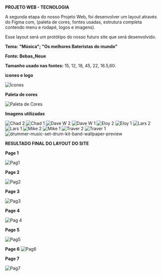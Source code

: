 **PROJETO WEB - TECNOLOGIA** 


A segunda etapa do nosso Projeto Web, foi desenvolver um layout através do Figma com, 
(paleta de cores, fontes usadas, estrutura completa contendo menu e rodapé, logos e imagens).

Esse layout será um protótipo do nosso futuro site que será desenvolvido.


**Tema: "Música"; "Os melhores Bateristas do mundo"** 


**Fonte: Bebas_Neue**

**Tamanho usado nas fontes:** 15, 12, 18, 45, 22, 16.5,60.


**ìcones e logo**


![Ícones](https://github.com/gustaavoosantos/Projeto-Web/assets/163207767/f0a1bed6-b053-447d-bee7-1bce568193f8)


**Paleta de cores**


![Paleta de Cores](https://github.com/gustaavoosantos/Projeto-Web/assets/163207767/1c1ab502-b36c-40d5-8d19-17a5c8050f9b)



**Imagens utilizadas**




![Chad 2](https://github.com/gustaavoosantos/Projeto-Web/assets/163207767/0cc57ba9-bf8f-49ef-835c-5ae3161d5138)
![Chad 1](https://github.com/gustaavoosantos/Projeto-Web/assets/163207767/e60cc841-25e0-43b4-abdf-cb40ee8dbfef)
![Dave W  2](https://github.com/gustaavoosantos/Projeto-Web/assets/163207767/8296da8b-3e70-4e6e-8c7f-80473cfdb56b)
![Dave W  1](https://github.com/gustaavoosantos/Projeto-Web/assets/163207767/0d7f8ccf-6069-439b-a2ae-7bc548f88411)
![Eloy 2](https://github.com/gustaavoosantos/Projeto-Web/assets/163207767/3ff4ba8f-c4a1-4113-b885-92b77d364a98)
![Eloy 1](https://github.com/gustaavoosantos/Projeto-Web/assets/163207767/3f2bab52-e3c7-4862-9eb3-78c303166c29)
![Lars 2](https://github.com/gustaavoosantos/Projeto-Web/assets/163207767/432fd791-8a36-41f6-a488-2dd30779f793)
![Lars 1](https://github.com/gustaavoosantos/Projeto-Web/assets/163207767/c78ce366-aebe-4c0a-9221-4797b410271d)
![Mike 2](https://github.com/gustaavoosantos/Projeto-Web/assets/163207767/ed653ecb-a3f7-4287-9157-862509a3a91e)
![Mike 1](https://github.com/gustaavoosantos/Projeto-Web/assets/163207767/0c848238-6781-4ba4-8f48-527119bc9dc9)
![Traver 2](https://github.com/gustaavoosantos/Projeto-Web/assets/163207767/61cc6f6d-f156-4009-ae23-77b37ac45895)
![Traver 1](https://github.com/gustaavoosantos/Projeto-Web/assets/163207767/a01fe2c6-d32d-43b1-afef-ccd56b0d3804)
![drummer-music-set-drum-kit-band-wallpaper-preview](https://github.com/gustaavoosantos/Projeto-Web/assets/163207767/b6da9de3-0a1d-41e9-8739-4697f4038db7)



**RESULTADO FINAL DO LAYOUT DO SITE**


**Page 1**


![Pag1](https://github.com/gustaavoosantos/Projeto-Web/assets/163207767/59d1bc4f-cbfb-44c4-ad29-abc5e8b651c1)




**Page 2**


![Pag2](https://github.com/gustaavoosantos/Projeto-Web/assets/163207767/07df2577-64db-4b72-b83f-e6f44f144ebd)



**Page 3**

![Pag3](https://github.com/gustaavoosantos/Projeto-Web/assets/163207767/27b9eb06-a1e3-4278-b963-63fe27f6104f)

**Page 4**


![Pag 4](https://github.com/gustaavoosantos/Projeto-Web/assets/163207767/37b2d6bf-9940-4f70-80a2-275ac4a65404)




**Page 5**


![Pag5](https://github.com/gustaavoosantos/Projeto-Web/assets/163207767/9868f102-7fd5-4f80-85fc-fb6c2ba31610)


**Page 6**
![Pag6](https://github.com/gustaavoosantos/Projeto-Web/assets/163207767/6d3cfb6f-9f22-4411-b409-9acffa055aae)


**Page 7**

![Pag7](https://github.com/gustaavoosantos/Projeto-Web/assets/163207767/b497d8de-651c-46dc-b61f-5111544f9d04)

